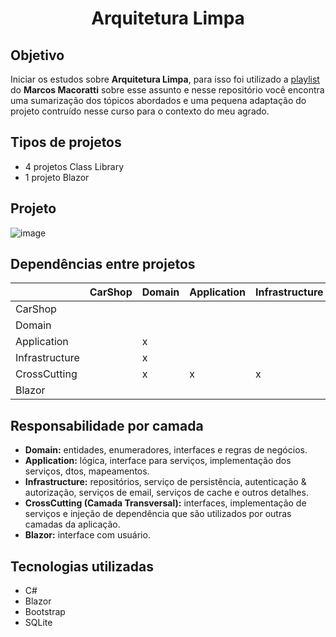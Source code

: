 <h1 align="center">
  <b>Arquitetura Limpa</b>
</h1>

## Objetivo
Iniciar os estudos sobre **Arquitetura Limpa**, para isso foi utilizado a [playlist](https://www.youtube.com/watch?v=Q6z7nj1jWFs&list=PLJ4k1IC8GhW0UmaO35Ng6ny9eoCm24tWQ&pp=iAQB) do **Marcos Macoratti** sobre esse assunto e nesse
repositório você encontra uma sumarização dos tópicos abordados e uma pequena adaptação do projeto contruído nesse curso para o contexto do meu agrado.

## Tipos de projetos

* 4 projetos Class Library
* 1 projeto Blazor

## Projeto
![image](https://github.com/vinicius-je/carshop-clean-architecture/assets/67986109/86be3536-317e-49db-97c9-17625ad84052)

## Dependências entre projetos

|          | CarShop  | Domain | Application | Infrastructure | CrossCutting | Blazor |
|----------|----------|----------|----------|----------|----------|----------|
| CarShop  |          |          |          |          |          |          |
| Domain   |          |          |          |          |          |          |
| Application  |          |     x     |          |          |          |          | 
| Infrastructure  |          |      x    |         |         |          |          |
| CrossCutting  |          |      x    |      x    |       x   |          |          |
| Blazor  |          |          |          |          |    x     |          |

## Responsabilidade por camada

* **Domain:** entidades, enumeradores, interfaces e regras de negócios.
* **Application:** lógica, interface para serviços, implementação dos serviços, dtos, mapeamentos.
* **Infrastructure:** repositórios, serviço de persistência, autenticação & autorização, serviços de email, serviços de cache e outros detalhes.
* **CrossCutting (Camada Transversal):** interfaces, implementação de serviços e injeção de dependência que são utilizados por outras camadas da aplicação.
* **Blazor:** interface com usuário.

## Tecnologias utilizadas

* C#
* Blazor
* Bootstrap
* SQLite

          
          
          
